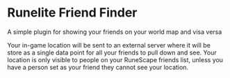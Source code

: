 # Runelite Friend Finder
A simple plugin for showing your friends on your world map and visa versa

Your in-game location will be sent to an external server where it will be store as a single data point for all your friends to pull down and see. Your location is only visible to people on your RuneScape friends list, unless you have a person set as your friend they cannot see your location.